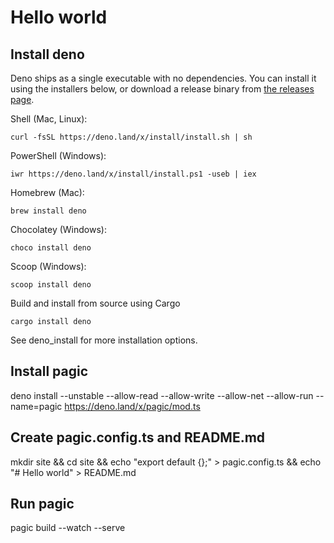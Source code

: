 # Hello world

## Install deno

Deno ships as a single executable with no dependencies. You can install it using the installers below, or download a release binary from [the releases page](https://github.com/denoland/deno/releases).

Shell (Mac, Linux):
``` curl
curl -fsSL https://deno.land/x/install/install.sh | sh
```
PowerShell (Windows):
``` iwr
iwr https://deno.land/x/install/install.ps1 -useb | iex
```
Homebrew (Mac):
``` brew
brew install deno
```
Chocolatey (Windows):
``` choco
choco install deno
```
Scoop (Windows):
``` scoop
scoop install deno
```
Build and install from source using Cargo
``` cargo
cargo install deno
```
See deno_install for more installation options.

## Install pagic
deno install --unstable --allow-read --allow-write --allow-net --allow-run --name=pagic https://deno.land/x/pagic/mod.ts

## Create pagic.config.ts and README.md
mkdir site && cd site && echo "export default {};" > pagic.config.ts && echo "# Hello world" > README.md

## Run pagic
pagic build --watch --serve